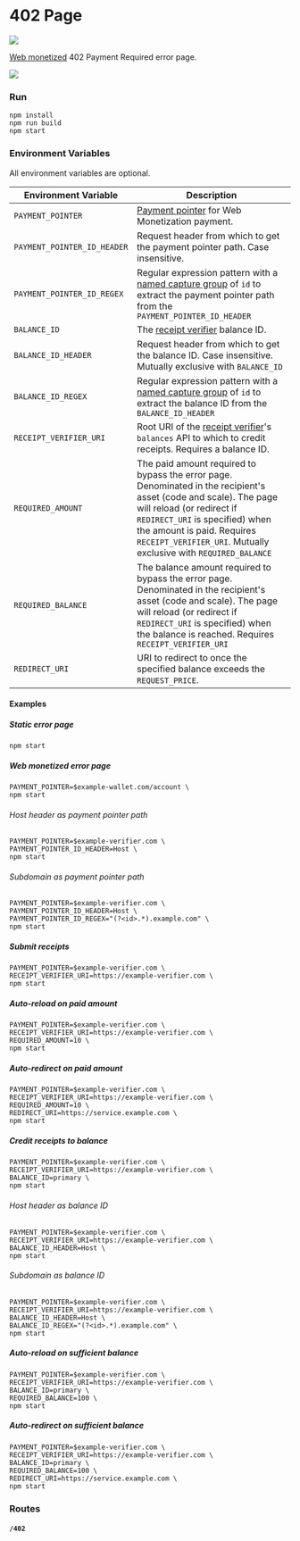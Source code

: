 # 402 Page

![](https://github.com/wilsonianb/402-page/workflows/Docker%20CI/badge.svg)

[Web monetized](https://webmonetization.org) 402 Payment Required error page.

![](402-page.gif)

### Run

```
npm install
npm run build
npm start
```

### Environment Variables

All environment variables are optional.

| Environment Variable        | Description                                                                                                                                                                                                                                                                      |
| --------------------------- | -------------------------------------------------------------------------------------------------------------------------------------------------------------------------------------------------------------------------------------------------------------------------------- |
| `PAYMENT_POINTER`           | [Payment pointer](https://paymentpointers.org/) for Web Monetization payment.                                                                                                                                                                                                    |
| `PAYMENT_POINTER_ID_HEADER` | Request header from which to get the payment pointer path. Case insensitive.                                                                                                                                                                                                     |
| `PAYMENT_POINTER_ID_REGEX`  | Regular expression pattern with a [named capture group](https://developer.mozilla.org/en-US/docs/Web/JavaScript/Guide/Regular_Expressions/Groups_and_Ranges) of `id` to extract the payment pointer path from the `PAYMENT_POINTER_ID_HEADER`                                    |
| `BALANCE_ID`                | The [receipt verifier](https://github.com/coilhq/receipt-verifier) balance ID.                                                                                                                                                                                                   |
| `BALANCE_ID_HEADER`         | Request header from which to get the balance ID. Case insensitive. Mutually exclusive with `BALANCE_ID`                                                                                                                                                                          |
| `BALANCE_ID_REGEX`          | Regular expression pattern with a [named capture group](https://developer.mozilla.org/en-US/docs/Web/JavaScript/Guide/Regular_Expressions/Groups_and_Ranges) of `id` to extract the balance ID from the `BALANCE_ID_HEADER`                                                      |
| `RECEIPT_VERIFIER_URI`      | Root URI of the [receipt verifier](https://github.com/coilhq/receipt-verifier)'s `balances` API to which to credit receipts. Requires a balance ID.                                                                                                                              |
| `REQUIRED_AMOUNT`           | The paid amount required to bypass the error page. Denominated in the recipient's asset (code and scale). The page will reload (or redirect if `REDIRECT_URI` is specified) when the amount is paid. Requires `RECEIPT_VERIFIER_URI`. Mutually exclusive with `REQUIRED_BALANCE` |
| `REQUIRED_BALANCE`          | The balance amount required to bypass the error page. Denominated in the recipient's asset (code and scale). The page will reload (or redirect if `REDIRECT_URI` is specified) when the balance is reached. Requires `RECEIPT_VERIFIER_URI`                                      |
| `REDIRECT_URI`              | URI to redirect to once the specified balance exceeds the `REQUEST_PRICE`.                                                                                                                                                                                                       |

#### Examples

##### Static error page

```
npm start
```

##### Web monetized error page

```
PAYMENT_POINTER=$example-wallet.com/account \
npm start

```

###### Host header as payment pointer path

```
PAYMENT_POINTER=$example-verifier.com \
PAYMENT_POINTER_ID_HEADER=Host \
npm start
```

###### Subdomain as payment pointer path

```
PAYMENT_POINTER=$example-verifier.com \
PAYMENT_POINTER_ID_HEADER=Host \
PAYMENT_POINTER_ID_REGEX="(?<id>.*).example.com" \
npm start
```

##### Submit receipts

```
PAYMENT_POINTER=$example-verifier.com \
RECEIPT_VERIFIER_URI=https://example-verifier.com \
npm start
```

##### Auto-reload on paid amount

```
PAYMENT_POINTER=$example-verifier.com \
RECEIPT_VERIFIER_URI=https://example-verifier.com \
REQUIRED_AMOUNT=10 \
npm start
```

##### Auto-redirect on paid amount

```
PAYMENT_POINTER=$example-verifier.com \
RECEIPT_VERIFIER_URI=https://example-verifier.com \
REQUIRED_AMOUNT=10 \
REDIRECT_URI=https://service.example.com \
npm start
```

##### Credit receipts to balance

```
PAYMENT_POINTER=$example-verifier.com \
RECEIPT_VERIFIER_URI=https://example-verifier.com \
BALANCE_ID=primary \
npm start
```

###### Host header as balance ID

```
PAYMENT_POINTER=$example-verifier.com \
RECEIPT_VERIFIER_URI=https://example-verifier.com \
BALANCE_ID_HEADER=Host \
npm start
```

###### Subdomain as balance ID

```
PAYMENT_POINTER=$example-verifier.com \
RECEIPT_VERIFIER_URI=https://example-verifier.com \
BALANCE_ID_HEADER=Host \
BALANCE_ID_REGEX="(?<id>.*).example.com" \
npm start
```

##### Auto-reload on sufficient balance

```
PAYMENT_POINTER=$example-verifier.com \
RECEIPT_VERIFIER_URI=https://example-verifier.com \
BALANCE_ID=primary \
REQUIRED_BALANCE=100 \
npm start
```

##### Auto-redirect on sufficient balance

```
PAYMENT_POINTER=$example-verifier.com \
RECEIPT_VERIFIER_URI=https://example-verifier.com \
BALANCE_ID=primary \
REQUIRED_BALANCE=100 \
REDIRECT_URI=https://service.example.com \
npm start
```

### Routes

#### `/402`
